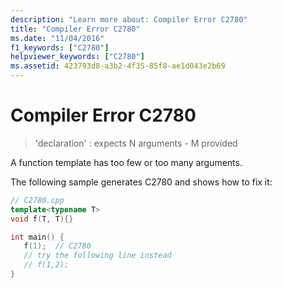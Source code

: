 ```yaml
---
description: "Learn more about: Compiler Error C2780"
title: "Compiler Error C2780"
ms.date: "11/04/2016"
f1_keywords: ["C2780"]
helpviewer_keywords: ["C2780"]
ms.assetid: 423793d8-a3b2-4f35-85f8-ae1d043e2b69
---
```

# Compiler Error C2780

> 'declaration' : expects N arguments - M provided

A function template has too few or too many arguments.

The following sample generates C2780 and shows how to fix it:

```cpp
// C2780.cpp
template<typename T>
void f(T, T){}

int main() {
   f(1);  // C2780
   // try the following line instead
   // f(1,2);
}
```
